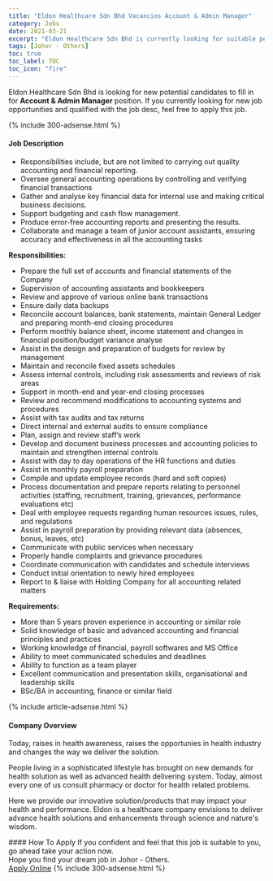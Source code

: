 ```yaml
---
title: "Eldon Healthcare Sdn Bhd Vacancies Account & Admin Manager" 
category: Jobs 
date: 2021-03-21 
excerpt: "Eldon Healthcare Sdn Bhd is currently looking for suitable person to fill in the Account & Admin Manager which based in Johor - Others" 
tags: [Johor - Others] 
toc: true 
toc_label: TOC 
toc_icon: "fire" 
--- 
```


<p>Eldon Healthcare Sdn Bhd is looking for new potential candidates to fill in for <b>Account & Admin Manager</b> position. If you currently looking for new job opportunities and qualified with the job desc, feel free to apply this job.
</p>{% include 300-adsense.html %} 
<div><div><h4>Job Description</h4></div><div><div><span><div><ul><li>Responsibilities include, but are not limited to carrying out quality accounting and financial reporting.</li><li>Oversee general accounting operations by controlling and verifying financial transactions</li><li>Gather and analyse key financial data for internal use and making critical business decisions.</li><li>Support budgeting and cash flow management.</li><li>Produce error-free accounting reports and presenting the results.</li><li>Collaborate and manage a team of junior account assistants, ensuring accuracy and effectiveness in all the accounting tasks</li></ul><p><strong>Responsibilities:</strong></p><ul><li>Prepare the full set of accounts and financial statements of the Company</li><li>Supervision of accounting assistants and bookkeepers</li><li>Review and approve of various online bank transactions</li><li>Ensure daily data backups</li><li>Reconcile account balances, bank statements, maintain General Ledger and preparing month-end closing procedures</li><li>Perform monthly balance sheet, income statement and changes in financial position/budget variance analyse</li><li>Assist in the design and preparation of budgets for review by management</li><li>Maintain and reconcile fixed assets schedules</li><li>Assess internal controls, including risk assessments and reviews of risk areas</li><li>Support in month-end and year-end closing processes</li><li>Review and recommend modifications to accounting systems and procedures</li><li>Assist with tax audits and tax returns</li><li>Direct internal and external audits to ensure compliance</li><li>Plan, assign and review staff&#8217;s work</li><li>Develop and document business processes and accounting policies to maintain and strengthen internal controls</li><li>Assist with day to day operations of the HR functions and duties</li><li>Assist in monthly payroll preparation</li><li>Compile and update employee records (hard and soft copies)</li><li>Process documentation and prepare reports relating to personnel activities (staffing, recruitment, training, grievances, performance evaluations etc)</li><li>Deal with employee requests regarding human resources issues, rules, and regulations</li><li>Assist in payroll preparation by providing relevant data (absences, bonus, leaves, etc)</li><li>Communicate with public services when necessary</li><li>Properly handle complaints and grievance procedures</li><li>Coordinate communication with candidates and schedule interviews</li><li>Conduct initial orientation to newly hired employees</li><li>Report to &amp; liaise with Holding Company for all accounting related matters</li></ul><p><strong>Requirements:</strong></p><ul><li>More than 5 years proven experience in accounting or similar role</li><li>Solid knowledge of basic and advanced accounting and financial principles and practices</li><li>Working knowledge of financial, payroll softwares and MS Office</li><li>Ability to meet communicated schedules and deadlines</li><li>Ability to function as a team player</li><li>Excellent communication and presentation skills, organisational and leadership skills</li><li>BSc/BA in accounting, finance or similar field</li></ul></div></span></div></div></div> 
{% include article-adsense.html %} 
<div><div><h4>Company Overview</h4></div><div><div><span><div><p>Today, raises in health awareness, raises the opportunies in health industry and changes the way we deliver the solution.</p><p>People living in a sophisticated lifestyle has brought on new demands for health solution as well as advanced health delivering system. Today, almost every one of us consult pharmacy or doctor for health related problems.&#160;</p><p>Here we provide our innovative solution/products that may impact your health and performance. Eldon is a healthcare company envisions to deliver advance health solutions and enhancements through science and nature's wisdom.</p></div></span></div></div></div> 
#### How To Apply 
If you confident and feel that this job is suitable to you, go ahead take your action now. <br/> 
Hope you find your dream job in Johor - Others. <br/> 
<a href="https://www.jobstreet.com.my/en/job/account-admin-manager-4512604?jobId=jobstreet-my-job-4512604&" class="btn btn--info" target="_blank" rel="nofollow noopenner">Apply Online</a> 
{% include 300-adsense.html %} 